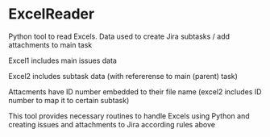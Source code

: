 # ExcelReader
 
Python tool to read Excels.  Data used to create Jira subtasks / add attachments to main task


Excel1 includes main issues data

Excel2 includes subtask data (with refererense to main (parent) task)

Attacments have ID number embedded to their file name (excel2 includes ID number to map it to certain subtask)




This tool provides necessary routines to handle Excels using Python and creating issues and attachments to Jira according rules above



